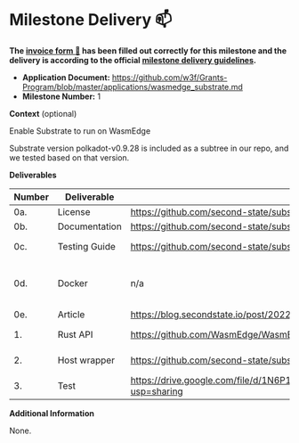 # Milestone Delivery :mailbox:

**The [invoice form :pencil:](https://docs.google.com/forms/d/e/1FAIpQLSfmNYaoCgrxyhzgoKQ0ynQvnNRoTmgApz9NrMp-hd8mhIiO0A/viewform) has been filled out correctly for this milestone and the delivery is according to the official [milestone delivery guidelines](https://github.com/w3f/Grants-Program/blob/master/docs/milestone-deliverables-guidelines.md).**

- **Application Document:** https://github.com/w3f/Grants-Program/blob/master/applications/wasmedge_substrate.md
- **Milestone Number:** 1

**Context** (optional)

Enable Substrate to run on WasmEdge

Substrate version polkadot-v0.9.28 is included as a subtree in our repo, and we tested based on that version.

**Deliverables**

| Number | Deliverable   | Link                                                                               | Notes                                                                                                                                       |
| ------ | ------------- | ---------------------------------------------------------------------------------- | ------------------------------------------------------------------------------------------------------------------------------------------- |
| 0a.    | License       | https://github.com/second-state/substrate-wasmedge/blob/main/LICENSE               | ...                                                                                                                                         |
| 0b.    | Documentation | https://github.com/second-state/substrate-wasmedge/blob/main/README.md             | ...                                                                                                                                         |
| 0c.    | Testing Guide | https://github.com/second-state/substrate-wasmedge/blob/main/README.md             | The documentation contains step-by-step guides for testing                                                                                  |
| 0d.    | Docker        | n/a                                                                                | We are using standard cross-platform Substrate build instructions. It should work on all flavors of Linux and Windows. No Docker is needed. |
| 0e.    | Article       | https://blog.secondstate.io/post/20220811-substrate-on-wasmedge/                   | ...                                                                                                                                         |
| 1.     | Rust API      | https://github.com/WasmEdge/WasmEdge/tree/master/bindings/rust                     | Docs: https://wasmedge.org/book/en/embed/rust.html                                                                                          |
| 2.     | Host wrapper  | https://github.com/second-state/substrate-wasmedge/tree/main/substrate             | It is implemented in our forked version of Substrate.                                                                                       |
| 3.     | Test          | https://drive.google.com/file/d/1N6P1PesOWRQzatWfwb24oVbKRojM4Bp5/view?usp=sharing | A screencast demo showing the steps in the testing guide (README).                                                                          |

**Additional Information**

None.
